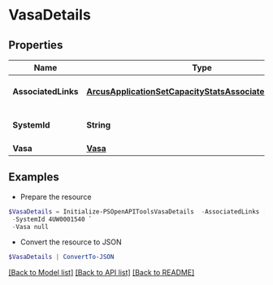 # VasaDetails
## Properties

Name | Type | Description | Notes
------------ | ------------- | ------------- | -------------
**AssociatedLinks** | [**ArcusApplicationSetCapacityStatsAssociatedLinksInner[]**](ArcusApplicationSetCapacityStatsAssociatedLinksInner.md) | Associated Links Details | [optional] 
**SystemId** | **String** | SystemId of the storage system | [optional] 
**Vasa** | [**Vasa**](Vasa.md) |  | [optional] 

## Examples

- Prepare the resource
```powershell
$VasaDetails = Initialize-PSOpenAPIToolsVasaDetails  -AssociatedLinks [{&quot;resourceUri&quot;:&quot;/api/v1/storage-systems/device-type1/{uid}&quot;,&quot;type&quot;:&quot;systems&quot;}] `
 -SystemId 4UW0001540 `
 -Vasa null
```

- Convert the resource to JSON
```powershell
$VasaDetails | ConvertTo-JSON
```

[[Back to Model list]](../README.md#documentation-for-models) [[Back to API list]](../README.md#documentation-for-api-endpoints) [[Back to README]](../README.md)

